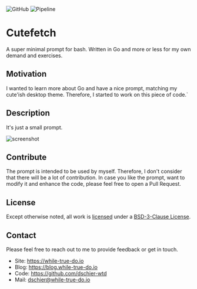 ![GitHub](https://img.shields.io/github/license/dschier-wtd/cutefetch)
![Pipeline](https://github.com/dschier-wtd/cutefetch/actions/workflows/pipeline.yml/badge.svg)

# Cutefetch

A super minimal prompt for bash. Written in Go and more or less for my own
demand and exercises.

## Motivation

I wanted to learn more about Go and have a nice prompt, matching my cute'ish
desktop theme. Therefore, I started to work on this piece of code.`

## Description

It's just a small prompt.

![screenshot](./docs/assets/cutefetch-screenshot.png)

## Contribute

The prompt is intended to be used by myself. Therefore, I don't consider that
there will be a lot of contribution. In case you like the prompt, want to
modify it and enhance the code, please feel free to open a Pull Request.

## License

Except otherwise noted, all work is [licensed](LICENSE) under a
[BSD-3-Clause License](https://opensource.org/licenses/BSD-3-Clause).

## Contact

Please feel free to reach out to me to provide feedback or get in touch.

- Site: <https://while-true-do.io>
- Blog: <https://blog.while-true-do.io>
- Code: <https://github.com/dschier-wtd>
- Mail: [dschier@while-true-do.io](mailto:dschier@while-true-do.io)
